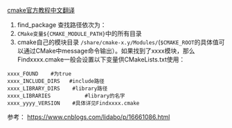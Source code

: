 
[cmake官方教程中文翻译](https://blog.51cto.com/u_12951861/5695609)

1. find_package
查找路径依次为：
1. `CMake变量${CMAKE_MODULE_PATH}`中的所有目录
2. cmake自己的模块目录 `/share/cmake-x.y/Modules/`(`$CMAKE_ROOT`的具体值可以通过CMake中message命令输出）。如果找到了xxxx模块，那么Findxxxx.cmake一般会设置以下变量供CMakeLists.txt使用：

```text
xxxx_FOUND    #为true
xxxx_INCLUDE_DIRS   #include路径
xxxx_LIBRARY_DIRS    #library路径
xxxx_LIBRARIES           #library的名字
xxxx_yyyy_VERSION    #具体详见Findxxxx.cmake
```

参考：
https://www.cnblogs.com/lidabo/p/16661086.html